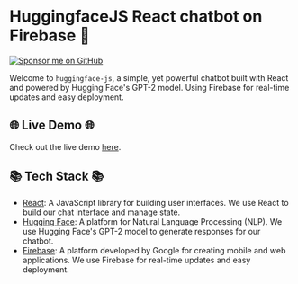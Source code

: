 # HuggingfaceJS React chatbot on Firebase 🤖

<a href="https://github.com/sponsors/mattmajestic"><img src="https://img.shields.io/badge/Sponsor-GitHub-black?style=for-the-badge&logo=github" alt="Sponsor me on GitHub"></a>

Welcome to `huggingface-js`, a simple, yet powerful chatbot built with React and powered by Hugging Face's GPT-2 model. Using Firebase for real-time updates and easy deployment. 

## 🌐 Live Demo 🌐

Check out the live demo [here](https://huggingface-js.web.app/).

## 📚 Tech Stack 📚

- [React](https://reactjs.org/): A JavaScript library for building user interfaces. We use React to build our chat interface and manage state.
- [Hugging Face](https://www.huggingface.co/): A platform for Natural Language Processing (NLP). We use Hugging Face's GPT-2 model to generate responses for our chatbot.
- [Firebase](https://firebase.google.com/): A platform developed by Google for creating mobile and web applications. We use Firebase for real-time updates and easy deployment.
